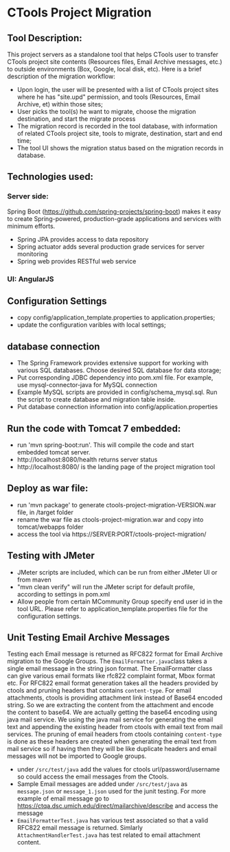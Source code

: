 # CTools Project Migration

## Tool Description:

This project servers as a standalone tool that helps CTools user to transfer CTools project site contents (Resources files, Email Archive messages, etc.) to outside environments 
(Box, Google, local disk, etc). Here is a brief description of the migration workflow:

* Upon login, the user will be presented with a list of CTools project sites where he has "site.upd" permission, and tools (Resources, Email Archive, et) within those sites;
* User picks the tool(s) he want to migrate, choose the migration destination,  and start the migrate process
* The migration record is recorded in the tool database, with information of related CTools project site, tools to migrate, destination, start and end time;
* The tool UI shows the migration status based on the migration records in database.

## Technologies used:

### Server side: 

Spring Boot (https://github.com/spring-projects/spring-boot) makes it easy to create Spring-powered, production-grade applications and services with minimum efforts.

* Spring JPA provides access to data repository
* Spring actuator adds several production grade services for server monitoring
* Spring web provides RESTful web service

### UI: AngularJS

## Configuration Settings

* copy config/application_template.properties to application.properties;
* update the configuration varibles with local settings;

## database connection

* The Spring Framework provides extensive support for working with various SQL databases. Choose desired SQL database for data storage;
* Put corresponding JDBC dependency into pom.xml file. For example, use mysql-connector-java for MySQL connection
* Example MySQL scripts are provided in config/schema_mysql.sql. Run the script to create database and migration table inside.
* Put database connection information into config/application.properties

## Run the code with Tomcat 7 embedded:
* run 'mvn spring-boot:run'. This will compile the code and start embedded tomcat server.
* http://localhost:8080/health returns server status
* http://localhost:8080/ is the landing page of the project migration tool

## Deploy as war file:
* run 'mvn package' to generate ctools-project-migration-VERSION.war file, in /target folder
* rename the war file as ctools-project-migration.war and copy into tomcat/webapps folder
* access the tool via https://SERVER:PORT/ctools-project-migration/ 

## Testing with JMeter
* JMeter scripts are included, which can be run from either JMeter UI or from maven
* "mvn clean verify" will run the JMeter script for default profile, according to settings in pom.xml
* Allow people from certain MCommunity Group specify end user id in the tool URL. Please refer to application_template.properties file for the configuration settings.

## Unit Testing Email Archive Messages
 Testing each Email message is returned as RFC822 format for Email Archive migration to the Google Groups.
     The `EmailFormatter.java`class takes a single email message in the string json format. 
     The EmailFormatter class can give various email formats like rfc822 complaint format, Mbox format etc. For RFC822 email
     format generation takes all the headers provided by ctools and pruning headers that contains `content-type`. For email attachments,
     ctools is providing attachment link instead of Base64 encoded string. So we are extracting the content from the attachment
     and encode the content to base64. We are actually getting the base64 encoding using java mail service. We using the java
     mail service for generating the email text and appending the existing header from ctools with email text from 
     mail services. The pruning of email headers from ctools containing `content-type` is done as these headers are created 
     when generating the email text from  mail service so if having then they will be like duplicate headers and email messages
     will not be imported to Google groups.
 
* under `/src/test/java` add the values for ctools url/password/username so could access the email messages from the Ctools.
* Sample Email messages are added under `/src/test/java` as `message.json` or `message_1.json` used for the junit testing.
  For more example of email message go to https://ctqa.dsc.umich.edu/direct/mailarchive/describe and access the message
* `EmailFormatterTest.java` has various test associated so that a valid RFC822 email message is returned. Simlarly
   `AttachmentHandlerTest.java` has test related to email attachment content.



